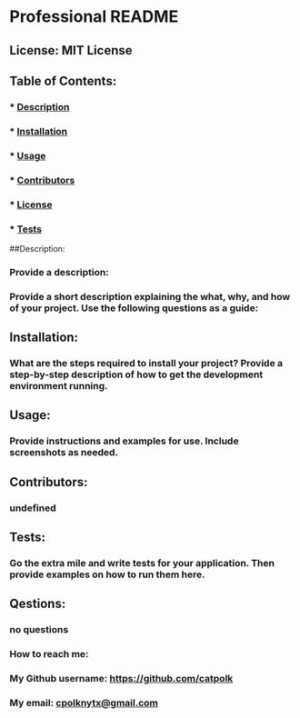 # Professional README 

  ## License: MIT License 
  ### 

  ## Table of Contents:
  ###  * [Description](#description)
  ###  * [Installation](#installation)
  ###  * [Usage](#usage)
  ###  * [Contributors](#contributors)
  ###  * [License](#license)
  ###  * [Tests](#tests)

  ##Description:    
  ### Provide a description:
  ### Provide a short description explaining the what, why, and how of your project. Use the following questions as a guide:
  
  ## Installation:
  ### What are the steps required to install your project? Provide a step-by-step description of how to get the development environment running.
  
  ## Usage:
  ### Provide instructions and examples for use. Include screenshots as needed.
  
  ## Contributors:
  ### undefined
  
  ## Tests:
  ### Go the extra mile and write tests for your application. Then provide examples on how to run them here.
  
  ##  Qestions: 
  ### no questions

  ### How to reach me: 
  ### My Github username: https://github.com/catpolk
  ### My email: cpolknytx@gmail.com

